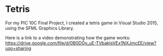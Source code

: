 # Tetris

For my PIC 10C Final Project, I created a tetris game in Visual Studio 2015, using the SFML Graphics Library.

Here is a link to a video demonstrating how the game works: https://drive.google.com/file/d/0B0DGy_uE-TVbaklsVEx1NXJmcEE/view?usp=sharing

